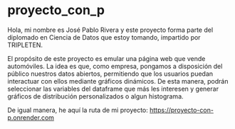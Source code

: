 # proyecto_con_p
Hola, mi nombre es José Pablo Rivera y este proyecto forma parte del diplomado en Ciencia de Datos que estoy tomando, impartido por TRIPLETEN.

El propósito de este proyecto es emular una página web que vende automóviles. La idea es que, como empresa, pongamos a disposición del público nuestros datos abiertos, permitiendo que los usuarios puedan interactuar con ellos mediante gráficos dinámicos. De esta manera, podrán seleccionar las variables del dataframe que más les interesen y generar gráficos de distribución personalizados o algun histograma.

De igual manera, he aquí la ruta de mi proyecto: https://proyecto-con-p.onrender.com
